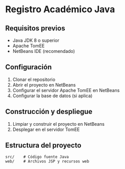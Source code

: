 # Registro Académico Java

## Requisitos previos
- Java JDK 8 o superior
- Apache TomEE
- NetBeans IDE (recomendado)

## Configuración
1. Clonar el repositorio
2. Abrir el proyecto en NetBeans
3. Configurar el servidor Apache TomEE en NetBeans
4. Configurar la base de datos (si aplica)

## Construcción y despliegue
1. Limpiar y construir el proyecto en NetBeans
2. Desplegar en el servidor TomEE

## Estructura del proyecto
```
src/    # Código fuente Java
web/    # Archivos JSP y recursos web
```
